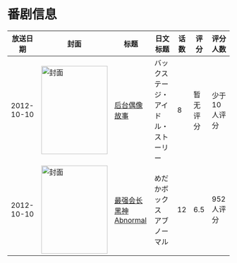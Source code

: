 # 番剧信息

|放送日期|封面|标题|日文标题|话数|评分|评分人数|
|---|---|---|---|---|---|---|
|2012-10-10|<img src="https://lain.bgm.tv/pic/cover/c/0e/80/105168_ZKN5w.jpg" alt="封面" style="width:150px;height:200px;object-fit:cover;">|[后台偶像故事](https://bangumi.tv/subject/105168)|バックステージ・アイドル・ストーリー|8|暂无评分|少于10人评分|
|2012-10-10|<img src="https://lain.bgm.tv/pic/cover/c/a0/26/42741_ipkTo.jpg" alt="封面" style="width:150px;height:200px;object-fit:cover;">|[最强会长黑神 Abnormal](https://bangumi.tv/subject/42741)|めだかボックス アブノーマル|12|6.5|952人评分|
